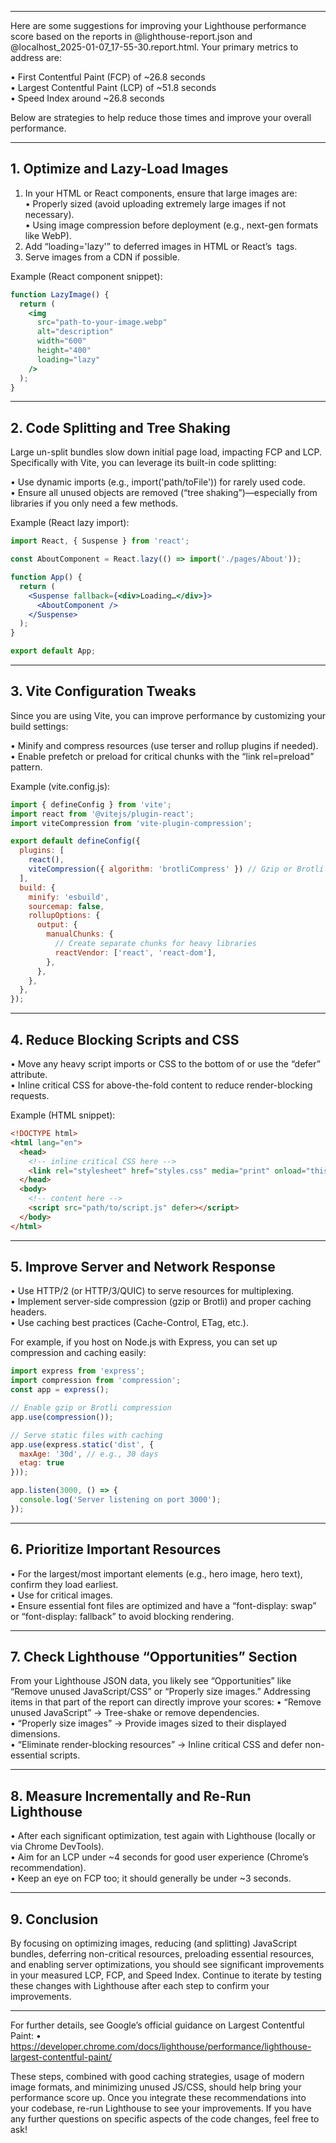 -----
Here are some suggestions for improving your Lighthouse performance score based on the reports in @lighthouse-report.json and @localhost_2025-01-07_17-55-30.report.html. Your primary metrics to address are:

• First Contentful Paint (FCP) of ~26.8 seconds  
• Largest Contentful Paint (LCP) of ~51.8 seconds  
• Speed Index around ~26.8 seconds  

Below are strategies to help reduce those times and improve your overall performance.

---

## 1. Optimize and Lazy-Load Images
1. In your HTML or React components, ensure that large images are:  
   • Properly sized (avoid uploading extremely large images if not necessary).  
   • Using image compression before deployment (e.g., next-gen formats like WebP).  
2. Add “loading='lazy'” to deferred images in HTML or React’s <img> tags.  
3. Serve images from a CDN if possible.  

Example (React component snippet):
```jsx
function LazyImage() {
  return (
    <img
      src="path-to-your-image.webp"
      alt="description"
      width="600"
      height="400"
      loading="lazy"
    />
  );
}
```

---

## 2. Code Splitting and Tree Shaking
Large un-split bundles slow down initial page load, impacting FCP and LCP. Specifically with Vite, you can leverage its built-in code splitting:

• Use dynamic imports (e.g., import('path/toFile')) for rarely used code.  
• Ensure all unused objects are removed (“tree shaking”)—especially from libraries if you only need a few methods.

Example (React lazy import):
```jsx
import React, { Suspense } from 'react';

const AboutComponent = React.lazy(() => import('./pages/About'));

function App() {
  return (
    <Suspense fallback={<div>Loading…</div>}>
      <AboutComponent />
    </Suspense>
  );
}

export default App;
```

---

## 3. Vite Configuration Tweaks
Since you are using Vite, you can improve performance by customizing your build settings:

• Minify and compress resources (use terser and rollup plugins if needed).  
• Enable prefetch or preload for critical chunks with the “link rel=preload” pattern.

Example (vite.config.js):
```js:vite.config.js
import { defineConfig } from 'vite';
import react from '@vitejs/plugin-react';
import viteCompression from 'vite-plugin-compression';

export default defineConfig({
  plugins: [
    react(),
    viteCompression({ algorithm: 'brotliCompress' }) // Gzip or Brotli compression
  ],
  build: {
    minify: 'esbuild', 
    sourcemap: false,
    rollupOptions: {
      output: {
        manualChunks: {
          // Create separate chunks for heavy libraries
          reactVendor: ['react', 'react-dom'],
        },
      },
    },
  },
});
```

---

## 4. Reduce Blocking Scripts and CSS
• Move any heavy script imports or CSS to the bottom of <body> or use the “defer” attribute.  
• Inline critical CSS for above-the-fold content to reduce render-blocking requests.  

Example (HTML snippet):
```html
<!DOCTYPE html>
<html lang="en">
  <head>
    <!-- inline critical CSS here -->
    <link rel="stylesheet" href="styles.css" media="print" onload="this.media='all'">
  </head>
  <body>
    <!-- content here -->
    <script src="path/to/script.js" defer></script>
  </body>
</html>
```

---

## 5. Improve Server and Network Response
• Use HTTP/2 (or HTTP/3/QUIC) to serve resources for multiplexing.  
• Implement server-side compression (gzip or Brotli) and proper caching headers.  
• Use caching best practices (Cache-Control, ETag, etc.).  

For example, if you host on Node.js with Express, you can set up compression and caching easily:
```js:server.js
import express from 'express';
import compression from 'compression';
const app = express();

// Enable gzip or Brotli compression
app.use(compression());

// Serve static files with caching
app.use(express.static('dist', {
  maxAge: '30d', // e.g., 30 days
  etag: true
}));

app.listen(3000, () => {
  console.log('Server listening on port 3000');
});
```

---

## 6. Prioritize Important Resources
• For the largest/most important elements (e.g., hero image, hero text), confirm they load earliest.  
• Use <link rel="preload" href="hero-image.jpg" as="image"> for critical images.  
• Ensure essential font files are optimized and have a “font-display: swap” or “font-display: fallback” to avoid blocking rendering.

---

## 7. Check Lighthouse “Opportunities” Section
From your Lighthouse JSON data, you likely see “Opportunities” like “Remove unused JavaScript/CSS” or “Properly size images.” Addressing items in that part of the report can directly improve your scores:
• “Remove unused JavaScript” → Tree-shake or remove dependencies.  
• “Properly size images” → Provide images sized to their displayed dimensions.  
• “Eliminate render-blocking resources” → Inline critical CSS and defer non-essential scripts.

---

## 8. Measure Incrementally and Re-Run Lighthouse
• After each significant optimization, test again with Lighthouse (locally or via Chrome DevTools).  
• Aim for an LCP under ~4 seconds for good user experience (Chrome’s recommendation).  
• Keep an eye on FCP too; it should generally be under ~3 seconds.

---

## 9. Conclusion
By focusing on optimizing images, reducing (and splitting) JavaScript bundles, deferring non-critical resources, preloading essential resources, and enabling server optimizations, you should see significant improvements in your measured LCP, FCP, and Speed Index. Continue to iterate by testing these changes with Lighthouse after each step to confirm your improvements.

---

For further details, see Google’s official guidance on Largest Contentful Paint:
• https://developer.chrome.com/docs/lighthouse/performance/lighthouse-largest-contentful-paint/

These steps, combined with good caching strategies, usage of modern image formats, and minimizing unused JS/CSS, should help bring your performance score up. Once you integrate these recommendations into your codebase, re-run Lighthouse to see your improvements. If you have any further questions on specific aspects of the code changes, feel free to ask!
